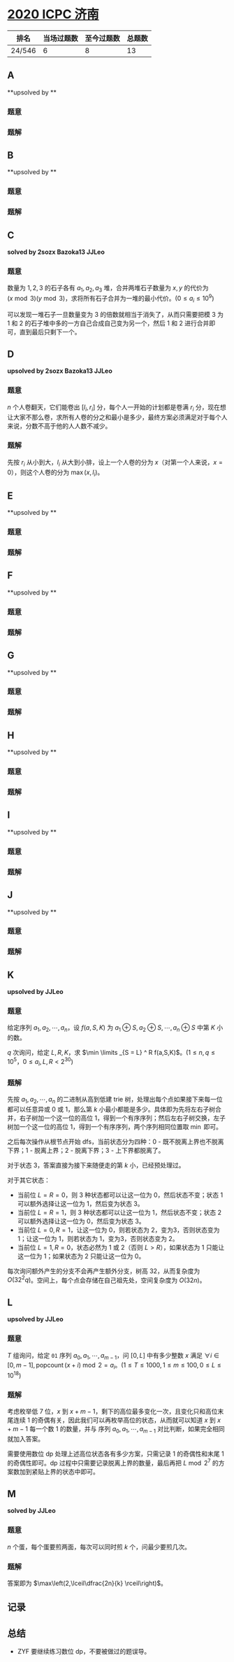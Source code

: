 # [2020 ICPC 济南](https://ac.nowcoder.com/acm/contest/10662)

| 排名   | 当场过题数 | 至今过题数 | 总题数 |
| ------ | ---------- | ---------- | ------ |
| 24/546 | 6          | 8          | 13     |

## **A**

**upsolved by **

### 题意



### 题解



## **B**

**upsolved by **

### 题意



### 题解



## **C**

**solved by 2sozx Bazoka13 JJLeo**

### 题意

数量为 $1,2,3$ 的石子各有 $a_1,a_2,a_3$ 堆，合并两堆石子数量为 $x,y$ 的代价为 $(x \bmod 3)(y \bmod 3)$，求将所有石子合并为一堆的最小代价。($0 \le a_i \le 10^9$)

可以发现一堆石子一旦数量变为 $3$ 的倍数就相当于消失了，从而只需要把模 $3$ 为 $1$ 和 $2$ 的石子堆中多的一方自己合成自己变为另一个，然后 $1$ 和 $2$ 进行合并即可，直到最后只剩下一个。

## **D**

**upsolved by 2sozx Bazoka13 JJLeo**

### 题意

$n$ 个人卷翻天，它们能卷出 $[l_i,r_i]$ 分，每个人一开始的计划都是卷满 $r_i$ 分，现在想让大家不那么卷，求所有人卷的分之和最小是多少，最终方案必须满足对于每个人来说，分数不高于他的人人数不减少。

### 题解

先按 $r_i$ 从小到大，$l_i$ 从大到小排，设上一个人卷的分为 $x$（对第一个人来说，$x=0$），则这个人卷的分为 $\max(x,l_i)$。

## **E**

**upsolved by **

### 题意



### 题解



## **F**

**upsolved by **

### 题意



### 题解



## **G**

**upsolved by **

### 题意



### 题解



## **H**

**upsolved by **

### 题意



### 题解



## **I**

**upsolved by **

### 题意



### 题解



## **J**

**upsolved by **

### 题意



### 题解



## **K**

**upsolved by JJLeo**

### 题意

给定序列 $a_1,a_2,\cdots,a_n$，设 $f(a,S,K)$ 为 $a_1 \oplus S, a_2 \oplus S, \cdots, a_n \oplus S$ 中第 $K$ 小的数。

$q$ 次询问，给定 $L,R,K$，求 $\min \limits _{S = L} ^ R f(a,S,K)$。($1 \le n,q \le 10^5$，$0 \le a_i,L,R < 2^{30}$)

### 题解

先按 $a_1,a_2,\cdots,a_n$ 的二进制从高到低建 trie 树，处理出每个点如果接下来每一位都可以任意异或 $0$ 或 $1$，那么第 $k$ 小最小都能是多少。具体即为先将左右子树合并，右子树加一个这一位的高位 $1$，得到一个有序序列；然后左右子树交换，左子树加一个这一位的高位 $1$，得到一个有序序列，两个序列相同位置取 $\min$ 即可。

之后每次操作从根节点开始 dfs，当前状态分为四种：0 - 既不脱离上界也不脱离下界；1 - 脱离上界；2 - 脱离下界；3 - 上下界都脱离了。

对于状态 3，答案直接为接下来随便走的第 $k$ 小，已经预处理过。

对于其它状态：

- 当前位 $L=R=0$，则 3 种状态都可以让这一位为 $0$，然后状态不变；状态 1 可以额外选择让这一位为 $1$，然后变为状态 3。
- 当前位 $L=R=1$，则 3 种状态都可以让这一位为 $1$，然后状态不变；状态 2 可以额外选择让这一位为 $0$，然后变为状态 3。
- 当前位 $L=0,R=1$，让这一位为 $0$，则若状态为 2，变为3，否则状态变为 1；让这一位为 $1$，则若状态为 1，变为3，否则状态变为 2。
- 当前位 $L=1,R=0$，状态必然为 1 或 2（否则 $L > R$），如果状态为 1 只能让这一位为 $1$；如果状态为 2 只能让这一位为 $0$。

每次询问额外产生的分支不会再产生额外分支，树高 $32$，从而复杂度为 $O(32^2q)$。空间上，每个点会存储在自己祖先处，空间复杂度为 $O(32n)$。

## **L**

**upsolved by JJLeo**

### 题意

$T$ 组询问，给定 $\texttt{01}$ 序列 $a_0,a_1,\cdots, a_{m-1}$，问 $[0,L]$ 中有多少整数 $x$ 满足 $\forall i \in [0,m-1],\operatorname{popcount}(x+i) \bmod 2 = a_i$。($1 \le T \le 1000,1 \le m \le 100,0 \le L \le 10^{18}$)

### 题解

考虑枚举低 $7$ 位，$x$ 到 $x+m-1$，剩下的高位最多变化一次，且变化只和高位末尾连续 $1$ 的奇偶有关，因此我们可以再枚举高位的状态，从而就可以知道 $x$ 到 $x+m-1$ 每一个数 $1$ 的数量，并与 序列 $a_0,a_1,\cdots, a_{m-1}$ 对比判断，如果完全相同就加入答案。

需要使用数位 dp 处理上述高位状态各有多少方案，只需记录 $1$ 的奇偶性和末尾 $1$ 的奇偶性即可。dp 过程中只需要记录脱离上界的数量，最后再把 $L \bmod 2^7$ 的方案数加到紧贴上界的状态中即可。

## **M**

**solved by JJLeo**

### 题意

$n$ 个蛋，每个蛋要煎两面，每次可以同时煎 $k$ 个，问最少要煎几次。

### 题解

答案即为 $\max\left(2,\lceil\dfrac{2n}{k} \rceil\right)$。

## **记录**



## **总结**

- ZYF 要继续练习数位 dp，不要被做过的题误导。